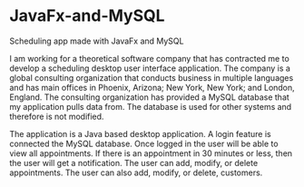 # JavaFx-and-MySQL
Scheduling app made with JavaFx and MySQL

I am working for a theoretical software company that has contracted me to develop a scheduling desktop user interface application.
The company is a global consulting organization that conducts business in multiple languages and has main offices in Phoenix, Arizona; New York, New York; and London, England. 
The consulting organization has provided a MySQL database that my application pulls data from. 
The database is used for other systems and therefore is not modified.

The application is a Java based desktop application. A login feature is connected the MySQL database.
Once logged in the user will be able to view all appointments. 
If there is an appointment in 30 minutes or less, then the user will get a notification.
The user can add, modify, or delete appointments.
The user can also add, modify, or delete, customers.
